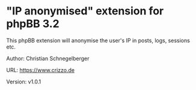 "IP anonymised" extension for phpBB 3.2
======
This phpBB extension will anonymise the user's IP in posts, logs, sessions etc.

Author: Christian Schnegelberger

URL: https://www.crizzo.de

Version: v1.0.1
